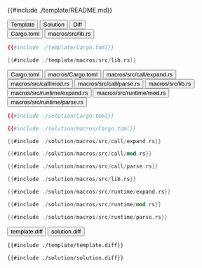 
<div class="content-row">
<div class="content-col">

{{#include ./template/README.md}}

</div>

<div class="content-col">

<div class="tab">
  <button class="maintab tablinks active" onclick="switchMainTab(event, 'Template')">Template</button>
  <button class="maintab tablinks" onclick="switchMainTab(event, 'Solution')">Solution</button>
  <button class="maintab tablinks" onclick="switchMainTab(event, 'Diff')">Diff</button>
</div>

<div id="Template" class="maintab tabcontent active">

<div class="tab">
<button class="subtab tablinks file-template file-modified active" onclick="switchSubTab(event, 'Cargo.toml')" data-id="Cargo.toml">Cargo.toml</button>
<button class="subtab tablinks file-template file-added" onclick="switchSubTab(event, 'macros/src/lib.rs')" data-id="macros/src/lib.rs">macros/src/lib.rs</button>
</div>
<div id="template/Cargo.toml" class="subtab tabcontent active" data-id="Cargo.toml">

```toml
{{#include ./template/Cargo.toml}}
```

</div>

<div id="template/macros/src/lib.rs" class="subtab tabcontent" data-id="macros/src/lib.rs">

```rust
{{#include ./template/macros/src/lib.rs}}
```

</div>



</div>

<div id="Solution" class="maintab tabcontent">

<div class="tab">
<button class="subtab tablinks file-solution file-modified active" onclick="switchSubTab(event, 'Cargo.toml')" data-id="Cargo.toml">Cargo.toml</button>
<button class="subtab tablinks file-solution file-added" onclick="switchSubTab(event, 'macros/Cargo.toml')" data-id="macros/Cargo.toml">macros/Cargo.toml</button>
<button class="subtab tablinks file-solution file-added" onclick="switchSubTab(event, 'macros/src/call/expand.rs')" data-id="macros/src/call/expand.rs">macros/src/call/expand.rs</button>
<button class="subtab tablinks file-solution file-added" onclick="switchSubTab(event, 'macros/src/call/mod.rs')" data-id="macros/src/call/mod.rs">macros/src/call/mod.rs</button>
<button class="subtab tablinks file-solution file-added" onclick="switchSubTab(event, 'macros/src/call/parse.rs')" data-id="macros/src/call/parse.rs">macros/src/call/parse.rs</button>
<button class="subtab tablinks file-solution file-modified" onclick="switchSubTab(event, 'macros/src/lib.rs')" data-id="macros/src/lib.rs">macros/src/lib.rs</button>
<button class="subtab tablinks file-solution file-added" onclick="switchSubTab(event, 'macros/src/runtime/expand.rs')" data-id="macros/src/runtime/expand.rs">macros/src/runtime/expand.rs</button>
<button class="subtab tablinks file-solution file-added" onclick="switchSubTab(event, 'macros/src/runtime/mod.rs')" data-id="macros/src/runtime/mod.rs">macros/src/runtime/mod.rs</button>
<button class="subtab tablinks file-solution file-added" onclick="switchSubTab(event, 'macros/src/runtime/parse.rs')" data-id="macros/src/runtime/parse.rs">macros/src/runtime/parse.rs</button>
</div>
<div id="solution/Cargo.toml" class="subtab tabcontent active" data-id="Cargo.toml">

```toml
{{#include ./solution/Cargo.toml}}
```

</div>

<div id="solution/macros/Cargo.toml" class="subtab tabcontent" data-id="macros/Cargo.toml">

```toml
{{#include ./solution/macros/Cargo.toml}}
```

</div>

<div id="solution/macros/src/call/expand.rs" class="subtab tabcontent" data-id="macros/src/call/expand.rs">

```rust
{{#include ./solution/macros/src/call/expand.rs}}
```

</div>

<div id="solution/macros/src/call/mod.rs" class="subtab tabcontent" data-id="macros/src/call/mod.rs">

```rust
{{#include ./solution/macros/src/call/mod.rs}}
```

</div>

<div id="solution/macros/src/call/parse.rs" class="subtab tabcontent" data-id="macros/src/call/parse.rs">

```rust
{{#include ./solution/macros/src/call/parse.rs}}
```

</div>

<div id="solution/macros/src/lib.rs" class="subtab tabcontent" data-id="macros/src/lib.rs">

```rust
{{#include ./solution/macros/src/lib.rs}}
```

</div>

<div id="solution/macros/src/runtime/expand.rs" class="subtab tabcontent" data-id="macros/src/runtime/expand.rs">

```rust
{{#include ./solution/macros/src/runtime/expand.rs}}
```

</div>

<div id="solution/macros/src/runtime/mod.rs" class="subtab tabcontent" data-id="macros/src/runtime/mod.rs">

```rust
{{#include ./solution/macros/src/runtime/mod.rs}}
```

</div>

<div id="solution/macros/src/runtime/parse.rs" class="subtab tabcontent" data-id="macros/src/runtime/parse.rs">

```rust
{{#include ./solution/macros/src/runtime/parse.rs}}
```

</div>



</div>

<div id="Diff" class="maintab tabcontent">


<div class="tab">
	<button class="subtab tablinks active" onclick="switchSubTab(event, 'template.diff')">template.diff</button>
	<button class="subtab tablinks" onclick="switchSubTab(event, 'solution.diff')">solution.diff</button>
</div>
<div id="template.diff" class="subtab tabcontent active" data-id="template.diff">

```diff
{{#include ./template/template.diff}}
```

</div>
<div id="solution.diff" class="subtab tabcontent" data-id="solution.diff">

```diff
{{#include ./solution/solution.diff}}
```

</div>

</div>

</div>
</div>

